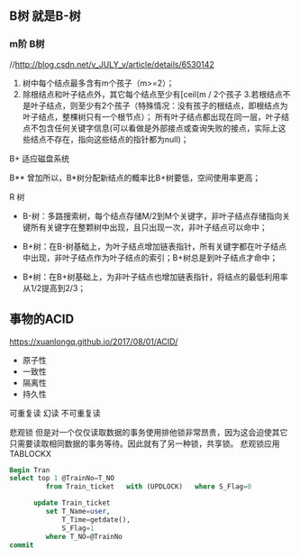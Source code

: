 ## B树 就是B-树
###  m阶 B树

//http://blog.csdn.net/v_JULY_v/article/details/6530142


1. 树中每个结点最多含有m个孩子（m>=2）；
2. 除根结点和叶子结点外，其它每个结点至少有[ceil(m / 2个孩子
3.若根结点不是叶子结点，则至少有2个孩子（特殊情况：没有孩子的根结点，即根结点为叶子结点，整棵树只有一个根节点）；
所有叶子结点都出现在同一层，叶子结点不包含任何关键字信息(可以看做是外部接点或查询失败的接点，实际上这些结点不存在，指向这些结点的指针都为null)；
       
B+ 适应磁盘系统 

B** 曾加所以，B*树分配新结点的概率比B+树要低，空间使用率更高；

R 树


+ B-树：多路搜索树，每个结点存储M/2到M个关键字，非叶子结点存储指向关键所有关键字在整颗树中出现，且只出现一次，非叶子结点可以命中；
+ B+树：在B-树基础上，为叶子结点增加链表指针，所有关键字都在叶子结点中出现，非叶子结点作为叶子结点的索引；B+树总是到叶子结点才命中；

+ B*树：在B+树基础上，为非叶子结点也增加链表指针，将结点的最低利用率从1/2提高到2/3；


## 事物的ACID
https://xuanlongq.github.io/2017/08/01/ACID/
+ 原子性
+ 一致性
+ 隔离性
+ 持久性

可重复读
幻读
不可重复读

悲观锁
但是对一个仅仅读取数据的事务使用排他锁非常昂贵，因为这会迫使其它只需要读取相同数据的事务等待。因此就有了另一种锁，共享锁。
悲观锁应用  TABLOCKX
~~~ sql
Begin Tran
select top 1 @TrainNo=T_NO
         from Train_ticket   with (UPDLOCK)   where S_Flag=0

      update Train_ticket
         set T_Name=user,
             T_Time=getdate(),
             S_Flag=1
         where T_NO=@TrainNo
commit
~~~

